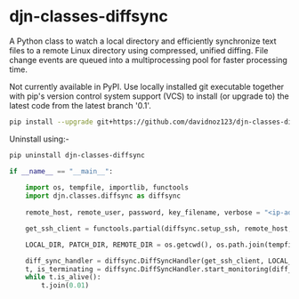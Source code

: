 # djn-classes-diffsync
A Python class to watch a local directory and efficiently synchronize text files to a remote Linux directory using compressed, unified diffing.
File change events are queued into a multiprocessing pool for faster processing time.

Not currently available in PyPI. Use locally installed git executable together with pip's version control system support (VCS) to install (or upgrade to) the latest code from the latest branch '0.1'.

```sh
pip install --upgrade git+https://github.com/davidnoz123/djn-classes-diffsync.git@0.1
```

Uninstall using:-

```sh
pip uninstall djn-classes-diffsync
```


```python
if __name__ == "__main__":        
    
    import os, tempfile, importlib, functools    
    import djn.classes.diffsync as diffsync
    
    remote_host, remote_user, password, key_filename, verbose = "<ip-address>", "<username>", "<key-file-password>", r"C:\key-file.pem", True

    get_ssh_client = functools.partial(diffsync.setup_ssh, remote_host, remote_user, password, key_filename=key_filename, verbose=verbose)   

    LOCAL_DIR, PATCH_DIR, REMOTE_DIR = os.getcwd(), os.path.join(tempfile.gettempdir(), "diff_sync_patches"), "./"

    diff_sync_handler = diffsync.DiffSyncHandler(get_ssh_client, LOCAL_DIR, REMOTE_DIR, PATCH_DIR, verbose=verbose)
    t, is_terminating = diffsync.DiffSyncHandler.start_monitoring(diff_sync_handler, patterns_files_accept=["*.py"])
    while t.is_alive():
        t.join(0.01) 
```
